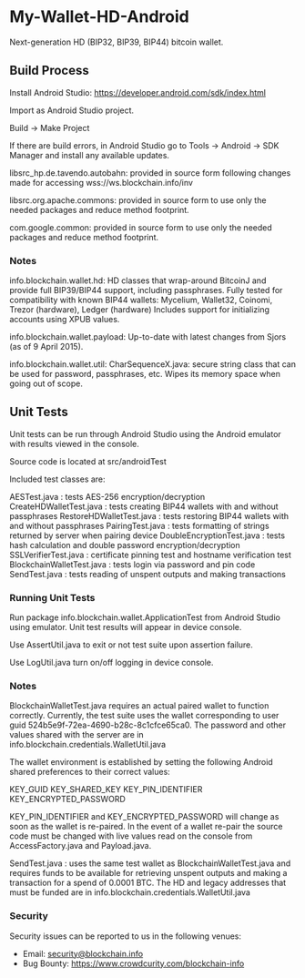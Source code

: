# My-Wallet-HD-Android

Next-generation HD (BIP32, BIP39, BIP44) bitcoin wallet. 

## Build Process

Install Android Studio: https://developer.android.com/sdk/index.html

Import as Android Studio project.

Build -> Make Project

If there are build errors, in Android Studio go to Tools -> Android -> SDK Manager and install any available updates.

libsrc_hp.de.tavendo.autobahn: provided in source form following changes made for accessing wss://ws.blockchain.info/inv

libsrc.org.apache.commons: provided in source form to use only the needed packages and reduce method footprint.

com.google.common: provided in source form to use only the needed packages and reduce method footprint.

### Notes

info.blockchain.wallet.hd: HD classes that wrap-around BitcoinJ and provide full BIP39/BIP44 support, including passphrases. Fully tested for compatibility with known BIP44 wallets: Mycelium, Wallet32, Coinomi, Trezor (hardware), Ledger (hardware) Includes support for initializing accounts using XPUB values.

info.blockchain.wallet.payload: Up-to-date with latest changes from Sjors (as of 9 April 2015).

info.blockchain.wallet.util: CharSequenceX.java: secure string class that can be used for password, passphrases, etc. Wipes its memory space when going out of scope.

## Unit Tests

Unit tests can be run through Android Studio using the Android emulator with results viewed in the console.

Source code is located at src/androidTest

Included test classes are:

AESTest.java : tests AES-256 encryption/decryption
CreateHDWalletTest.java : tests creating BIP44 wallets with and without passphrases
RestoreHDWalletTest.java : tests restoring BIP44 wallets with and without passphrases
PairingTest.java : tests formatting of strings returned by server when pairing device
DoubleEncryptionTest.java : tests hash calculation and double password encryption/decryption
SSLVerifierTest.java : certificate pinning test and hostname verification test
BlockchainWalletTest.java : tests login via password and pin code
SendTest.java : tests reading of unspent outputs and making transactions

### Running Unit Tests

Run package info.blockchain.wallet.ApplicationTest from Android Studio using emulator. Unit test results will appear in device console.

Use AssertUtil.java to exit or not test suite upon assertion failure.

Use LogUtil.java turn on/off logging in device console.

### Notes

BlockchainWalletTest.java requires an actual paired wallet to function correctly. Currently, the test suite uses the wallet corresponding to user guid 524b5e9f-72ea-4690-b28c-8c1cfce65ca0. The password and other values shared with the server are in info.blockchain.credentials.WalletUtil.java

The wallet environment is established by setting the following Android shared preferences to their correct values: 

KEY_GUID
KEY_SHARED_KEY
KEY_PIN_IDENTIFIER
KEY_ENCRYPTED_PASSWORD

KEY_PIN_IDENTIFIER and KEY_ENCRYPTED_PASSWORD will change as soon as the wallet is re-paired. In the event of a wallet re-pair the source code must be changed with live values read on the console from AccessFactory.java and Payload.java.

SendTest.java : uses the same test wallet as BlockchainWalletTest.java and requires funds to be available for retrieving unspent outputs and making a transaction for a spend of 0.0001 BTC. The HD and legacy addresses that must be funded are in info.blockchain.credentials.WalletUtil.java

### Security

Security issues can be reported to us in the following venues:
* Email: security@blockchain.info
* Bug Bounty: https://www.crowdcurity.com/blockchain-info